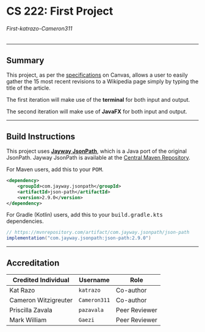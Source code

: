 # CS 222: First Project
###### First-katrazo-Cameron311

---
## Summary
This project, as per the [specifications](https://bsu.instructure.com/courses/157856/files/17806780) on Canvas, allows a user to easily gather the 15 most recent revisions to a Wikipedia page simply by typing the title of the article.

The first iteration will make use of the **terminal** for both input and output.

The second iteration will make use of **JavaFX** for both input and output.

---
## Build Instructions
This project uses **[Jayway JsonPath](https://github.com/json-path/JsonPath)**, which is a Java port of the original JsonPath.
Jayway JsonPath is available at the [Central Maven Repository](https://mvnrepository.com/artifact/com.jayway.jsonpath/json-path/2.9.0).

For Maven users, add this to your <kbd>POM</kbd>.
```xml
<dependency>
    <groupId>com.jayway.jsonpath</groupId>
    <artifactId>json-path</artifactId>
    <version>2.9.0</version>
</dependency>
```

For Gradle (Kotlin) users, add this to your <kbd>build.gradle.kts</kbd> dependencies.
```java
// https://mvnrepository.com/artifact/com.jayway.jsonpath/json-path
implementation("com.jayway.jsonpath:json-path:2.9.0")
```

---
## Accreditation
| Credited Individual  | Username     | Role          |
|----------------------|--------------|---------------|
| Kat Razo             | `katrazo`    | Co-author     |
| Cameron Witzigreuter | `Cameron311` | Co-author     |
| Priscilla Zavala     | `pazavala`   | Peer Reviewer |
| Mark William         | `Gaezi`      | Peer Reviewer |
